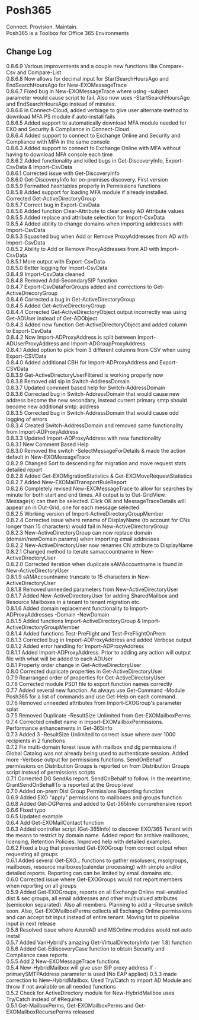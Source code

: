 # Posh365

Connect.  Provision.  Maintain.  
Posh365 is a Toolbox for Office 365 Environments
 

## Change Log   
   
0.8.6.9 Various improvements and a couple new functions like Compare-Csv and Compare-List   
0.8.6.8 Now allows for decimal input for StartSearchHoursAgo and EndSearchHoursAgo for New-EXOMessageTrace     
0.8.6.7 Fixed bug in New-EXOMessageTrace where using -subject parameter would cause script to fail.  Also now uses -StartSearchHoursAgo and EndSearchHoursAgo instead of minutes.   
0.8.6.6 in Connect-Cloud, added verbiage to give user alternate method to download MFA PS module if auto-install fails   
0.8.6.5 Added support to automatically download MFA module needed for EXO and Security & Compliance in Connect-Cloud   
0.8.6.4 Added support to connect to Exchange Online and Security and Compliance with MFA in the same console   
0.8.6.3 Added support to connect to Exchange Online with MFA without having to download MFA console each time   
0.8.6.2 Added functionality and killed bugs in Get-DiscoveryInfo, Export-CsvData & Import-CsvData  
0.8.6.1 Corrected issue with Get-DiscoveryInfo   
0.8.6.0 Get-DiscoveryInfo for on-premises discovery. First version  
0.8.5.9 Formatted hashtables properly in Permissions functions  
0.8.5.8 Added support for loading MFA module if already installed.  Corrected Get-ActiveDirectoryGroup  
0.8.5.7 Correct bug in Export-CsvData  
0.8.5.6 Added function Clear-Attribute to clear pesky AD Attribute values  
0.8.5.5 Added replace and attribute selection for Import-CsvData  
0.8.5.4 Added ability to change domains when importing addresses with Import-CsvData  
0.8.5.3 Squashed bug when Add or Remove ProxyAddresses from AD with Import-CsvData  
0.8.5.2 Ability to Add or Remove ProxyAddresses from AD with Import-CsvData  
0.8.5.1 More output with Export-CsvData  
0.8.5.0 Better logging for Import-CsvData  
0.8.4.9 Import-CsvData cleaned  
0.8.4.8 Removed Add-SecondarySIP function  
0.8.4.7 Export-CsvDataForGroups added and corrections to Get-ActiveDirecoryGroup  
0.8.4.6 Corrected a bug in Get-ActiveDirectoryGroup  
0.8.4.5 Added Get-ActiveDirectoryGroup  
0.8.4.4 Corrected Get-ActiveDirectoryObject output incorrectly was using Get-ADUser instead of Get-ADObject  
0.8.4.3 Added new function Get-ActiveDirectoryObject and added column to Export-CsvData  
0.8.4.2 Now Import-ADProxyAddress is split between Import-ADUserProxyAddress and Import-ADGroupProxyAddress  
0.8.4.1 Added option to pick from 3 different columns from CSV when using Export-CSVData  
0.8.4.0 Added additional CBH for Import-ADProxyAddress and Export-CSVData  
0.8.3.9 Get-ActiveDirectoryUserFiltered is working properly now  
0.8.3.8 Removed old sip in Switch-AddressDomain  
0.8.3.7 Updated comment based help for Switch-AddressDomain  
0.8.3.6 Corrected bug in Switch-AddressDomain that would cause new address become the new secondary, instead current primary smtp should become new additional smtp: address  
0.8.3.5 Corrected bug in Switch-AddressDomain that would cause odd logging of errors  
0.8.3.4 Created Switch-AddressDomain and removed same functionality from Import-ADProxyAddress   
0.8.3.3 Updated Import-ADProxyAddress with new functionality  
0.8.3.1 New Comment Based Help  
0.8.3.0 Removed the switch -SelectMessageForDetails & made the action default in New-EXOMessageTrace  
0.8.2.9 Changed Sort to descending for migration and move request stats detailed report  
0.8.2.8 Added Get-EXOMigrationStatistics & Get-EXOMoveRequestStatistics  
0.8.2.7 Added New-EXOMailTransportRuleReport  
0.8.2.6 Completely revised New-EXOMessageTrace to allow for searches by minute for both start and end times. All output is to Out-GridView. Message(s) can then be selected.  Click OK and MessageTraceDetails will appear an in Out-Grid, one for each message selected  
0.8.2.5 Working version of Import-ActiveDirectoryGroupMember   
0.8.2.4 Corrected issue where rename of DisplayName (to account for CNs longer than 15 characters) would fail in New-ActiveDirectoryGroup   
0.8.2.3 New-ActiveDirectoryGroup can now replace domain (domain/newDomain params) when importing email addresses   
0.8.2.2 New-ActiveDirectoryUser now renames CN attribute to DisplayName   
0.8.2.1 Changed method to iterate samaccountname in New-ActiveDirectoryUser   
0.8.2.0 Corrected iteration when duplicate sAMAccountname is found in New-ActiveDirectoryUser   
0.8.1.9 sAMAccountname truncate to 15 characters in New-ActiveDirectoryUser   
0.8.1.8 Removed unneeded parameters from New-ActiveDirectoryUser   
0.8.1.7 Added New-ActiveDirectoryUser for adding SharedMailbox and Resource Mailboxes in a tenant to tenant migration etc.  
0.8.1.6 Added domain replacement functionality to Import-ADProxyAddresses -Domain -NewDomain  
0.8.1.5 Added functions Import-ActiveDirectoryGroup & Import-ActiveDirectoryGroupMember  
0.8.1.4 Added functions Test-PreFlight and Test-PreFlightOnPrem  
0.8.1.3 Corrected bug in Import-ADProxyAddress and added Verbose output  
0.8.1.2 Added error handling for Import-ADProxyAddress  
0.8.1.1 Added Import-ADProxyAddress.  Prior to adding any action will output file with what will be added to each ADUser  
0.8.1 Property order change in Get-ActiveDirectoryUser  
0.8.0 Corrected duplicate properties in Get-ActiveDirectoryUser  
0.7.9 Rearranged order of properties for Get-ActiveDirectoryUser  
0.7.8 Corrected module PSD1 file to export function names correctly  
0.7.7 Added several new function.  As always use Get-Command -Module Posh365 for a list of commands and use Get-Help on each command.  
0.7.6 Removed unneeded attributes from Import-EXOGroup's parameter splat  
0.7.5 Removed Duplicate -ResultSize Unlimited from Get-EXOMailboxPerms  
0.7.4 Corrected cmdlet name in Import-EXOMailboxPermissions.  Performance enhancements in Get-365Info  
0.7.3 Added 3 -ResultSize Unlimited to correct issue where over 1000 recipients in 2 functions  
0.7.2 Fix multi-domain forest issue with mailbox and dg permissions if Global Catalog was not already being used to authenticate session.  Added more -Verbose output for permissions functions.  SendOnBehalf permissions on Distribution Groups is reported on from Distribution Groups script instead of permissions scripts  
0.7.1 Corrected DG SendAs report.  SendOnBehalf to follow. In the meantime, GrantSendOnBehalfTo is reported at the Group level  
0.7.0 Added on-prem Dist Group Permissions Reporting function  
0.6.9 Added EXO "apply" permissions to mailboxes and groups function  
0.6.8 Added Get-DGPerms and added to Get-365Info comprehensive report  
0.6.6 Fixed typo  
0.6.5 Updated example  
0.6.4 Add Get-EXOMailContact function  
0.6.3 Added controller script (Get-365Info) to discover EXO/365 Tenant with the means to restrict by domain name.  Added report for archive mailboxes, licensing, Retention Policies.  Improved help with detailed examples.  
0.6.2 Fixed a bug that prevented Get-EXOGroup from correct output when requesting all groups  
0.6.1 Added several Get-EXO... functions to gather msolusers, msolgroups, mailboxes, resource mailboxes(calendar processing) with simple and/or detailed reports.  Reporting can can be limited by email domains etc.  
0.6.0 Corrected issue where Get-EXOGroups would not report members when reporting on all groups  
0.5.9 Added Get-EXOGroups, reports on all Exchange Online mail-enabled dist & sec groups, all email addresses and other multivalued attributes (semicolon separated).  Also all members.  Planning to add a -Recurse switch soon.  Also, Get-EXOMailboxPerms collects all Exchange Online permissions and can accept txt input instead of entire tenant.  Moving txt to pipeline input in next release  
0.5.8 Resolved issue where AzureAD and MSOnline modules would not auto install  
0.5.7 Added VanHybrid's amazing Get-VirtualDirectoryInfo (ver 1.8) function  
0.5.6 Added Get-EdiscoveryCase function to obtain Security and Compliance case reports  
0.5.5 Add 2 New-EXOMessageTrace functions  
0.5.4 New-HybridMailbox will give user SIP proxy address if -primarySMTPAddress parameter is used (No EAP applied) 
0.5.3 made correction to New-HybridMailbox. Used Try/Catch to import AD Module and throw if not available on all needed functions  
0.5.2 Check for ActiveDirectory module for New-HybridMailbox uses Try/Catch instead of #Requires  
0.5.1 Get-MailboxPerms, Get-EXOMailboxPerms and Get-EXOMailboxRecursePerms released  
